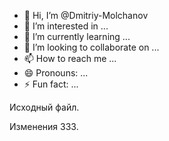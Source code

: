 - 👋 Hi, I’m @Dmitriy-Molchanov
- 👀 I’m interested in ...
- 🌱 I’m currently learning ...
- 💞️ I’m looking to collaborate on ...
- 📫 How to reach me ...
- 😄 Pronouns: ...
- ⚡ Fun fact: ...

<!---
Dmitriy-Molchanov/Dmitriy-Molchanov is a ✨ special ✨ repository because its `README.md` (this file) appears on your GitHub profile.
You can click the Preview link to take a look at your changes.
--->
 Исходный файл. 
 
 Изменения 333.